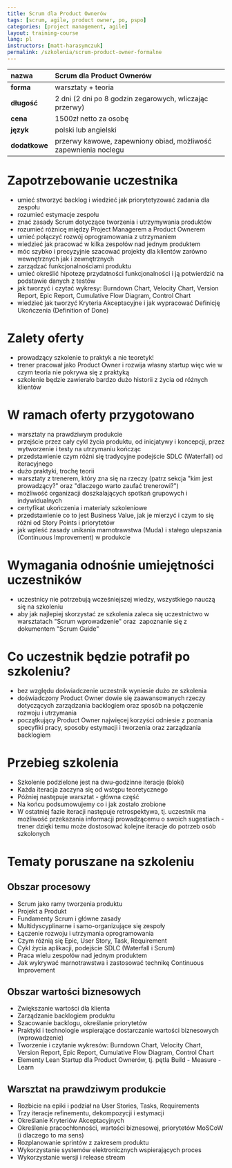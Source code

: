 ```yaml
---
title: Scrum dla Product Ownerów
tags: [scrum, agile, product owner, po, pspo]
categories: [project management, agile]
layout: training-course
lang: pl
instructors: [matt-harasymczuk]
permalink: /szkolenia/scrum-product-owner-formalne
---
```


| nazwa         | Scrum dla Product Ownerów                                       |
|:--------------|:----------------------------------------------------------------|
| **forma**     | warsztaty + teoria                                              |
| **długość**   | 2 dni (2 dni po 8 godzin zegarowych, wliczając przerwy)         |
| **cena**      | 1500zł netto za osobę                                           |
| **język**     | polski lub angielski                                            |
| **dodatkowe** | przerwy kawowe, zapewniony obiad, możliwość zapewnienia noclegu |

Zapotrzebowanie uczestnika
==========================
* umieć stworzyć backlog i wiedzieć jak priorytetyzować zadania dla zespołu
* rozumieć estymacje zespołu
* znać zasady Scrum dotyczące tworzenia i utrzymywania produktów
* rozumieć różnicę między Project Managerem a Product Ownerem
* umieć połączyć rozwój oprogramowania z utrzymaniem
* wiedzieć jak pracować w kilka zespołów nad jednym produktem
* móc szybko i precyzyjnie szacować projekty dla klientów zarówno wewnętrznych jak i zewnętrznych
* zarządzać funkcjonalnościami produktu
* umieć określić hipotezę przydatności funkcjonalności i ją potwierdzić na podstawie danych z testów
* jak tworzyć i czytać wykresy: Burndown Chart, Velocity Chart, Version Report, Epic Report, Cumulative Flow Diagram, Control Chart
* wiedzieć jak tworzyć Kryteria Akceptacyjne i jak wypracować Definicję Ukończenia (Definition of Done)

Zalety oferty
=============
* prowadzący szkolenie to praktyk a nie teoretyk!
* trener pracował jako Product Owner i rozwija własny startup więc wie w czym teoria nie pokrywa się z praktyką
* szkolenie będzie zawierało bardzo dużo historii z życia od różnych klientów

W ramach oferty przygotowano
============================
* warsztaty na prawdziwym produkcie
* przejście przez cały cykl życia produktu, od inicjatywy i koncepcji, przez wytworzenie i testy na utrzymaniu kończąc
* przedstawienie czym różni się tradycyjne podejście SDLC (Waterfall) od iteracyjnego
* dużo praktyki, trochę teorii
* warsztaty z trenerem, który zna się na rzeczy (patrz sekcja "kim jest prowadzący?" oraz "dlaczego warto zaufać trenerowi?")
* możliwość organizacji doszkalających spotkań grupowych i indywidualnych
* certyfikat ukończenia i materiały szkoleniowe
* przedstawienie co to jest Business Value, jak je mierzyć i czym to się różni od Story Points i priorytetów
* jak wpleść zasady unikania marnotrawstwa (Muda) i stałego ulepszania (Continuous Improvement) w produkcie

Wymagania odnośnie umiejętności uczestników
===========================================
* uczestnicy nie potrzebują wcześniejszej wiedzy, wszystkiego nauczą się na szkoleniu
* aby jak najlepiej skorzystać ze szkolenia zaleca się uczestnictwo w warsztatach "Scrum wprowadzenie" oraz  zapoznanie się z dokumentem "Scrum Guide"

Co uczestnik będzie potrafił po szkoleniu?
==========================================
* bez względu doświadczenie uczestnik wyniesie dużo ze szkolenia
* doświadczony Product Owner dowie się zaawansowanych rzeczy dotyczących zarządzania backlogiem oraz sposób na połączenie rozwoju i utrzymania
* początkujący Product Owner najwięcej korzyści odniesie z poznania specyfiki pracy, sposoby estymacji i tworzenia oraz zarządzania backlogiem

Przebieg szkolenia
==================
* Szkolenie podzielone jest na dwu-godzinne iteracje (bloki)
* Każda iteracja zaczyna się od wstępu teoretycznego
* Później następuje warsztat - główna część
* Na końcu podsumowujemy co i jak zostało zrobione
* W ostatniej fazie iteracji następuje retrospektywa, tj. uczestnik ma możliwość przekazania informacji prowadzącemu o swoich sugestiach - trener dzięki temu może dostosować kolejne iteracje do potrzeb osób szkolonych

Tematy poruszane na szkoleniu
=============================

Obszar procesowy
----------------
* Scrum jako ramy tworzenia produktu
* Projekt a Produkt
* Fundamenty Scrum i główne zasady
* Multidyscyplinarne i samo-organizujące się zespoły
* Łączenie rozwoju i utrzymania oprogramowania
* Czym różnią się Epic, User Story, Task, Requirement
* Cykl życia aplikacji, podejście SDLC (Waterfall i Scrum)
* Praca wielu zespołów nad jednym produktem
* Jak wykrywać marnotrawstwa i zastosować technikę Continuous Improvement

Obszar wartości biznesowych
---------------------------
* Zwiększanie wartości dla klienta
* Zarządzanie backlogiem produktu
* Szacowanie backlogu, określanie priorytetów
* Praktyki i technologie wspierające dostarczanie wartości biznesowych (wprowadzenie)
* Tworzenie i czytanie wykresów: Burndown Chart, Velocity Chart, Version Report, Epic Report, Cumulative Flow Diagram, Control Chart
* Elementy Lean Startup dla Product Ownerów, tj. pętla Build - Measure - Learn

Warsztat na prawdziwym produkcie
--------------------------------
* Rozbicie na epiki i podział na User Stories, Tasks, Requirements
* Trzy iteracje refinementu, dekompozycji i estymacji
* Określanie Kryteriów Akceptacyjnych
* Określenie pracochłonności, wartości biznesowej, priorytetów MoSCoW (i dlaczego to ma sens)
* Rozplanowanie sprintów z zakresem produktu
* Wykorzystanie systemów elektronicznych wspierających proces
* Wykorzystanie wersji i release stream

